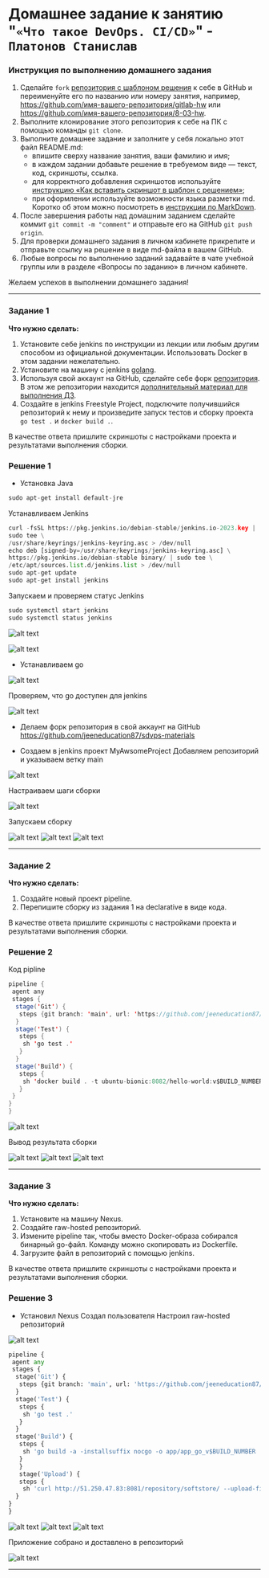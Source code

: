 # Домашнее задание к занятию "`«Что такое DevOps. СI/СD»`" - `Платонов Станислав`


### Инструкция по выполнению домашнего задания

   1. Сделайте `fork` [репозитория c шаблоном решения](https://github.com/netology-code/sys-pattern-homework) к себе в GitHub и переименуйте его по названию или номеру занятия, например, https://github.com/имя-вашего-репозитория/gitlab-hw или https://github.com/имя-вашего-репозитория/8-03-hw.
   2. Выполните клонирование этого репозитория к себе на ПК с помощью команды `git clone`.
   3. Выполните домашнее задание и заполните у себя локально этот файл README.md:
      - впишите сверху название занятия, ваши фамилию и имя;
      - в каждом задании добавьте решение в требуемом виде — текст, код, скриншоты, ссылка.
      - для корректного добавления скриншотов используйте [инструкцию «Как вставить скриншот в шаблон с решением»](https://github.com/netology-code/sys-pattern-homework/blob/main/screen-instruction.md);
      - при оформлении используйте возможности языка разметки md. Коротко об этом можно посмотреть в [инструкции  по MarkDown](https://github.com/netology-code/sys-pattern-homework/blob/main/md-instruction.md).
   4. После завершения работы над домашним заданием сделайте коммит `git commit -m "comment"` и отправьте его на GitHub `git push origin`.
   5. Для проверки домашнего задания в личном кабинете прикрепите и отправьте ссылку на решение в виде md-файла в вашем GitHub.
   6. Любые вопросы по выполнению заданий задавайте в чате учебной группы или в разделе «Вопросы по заданию» в личном кабинете.
   
Желаем успехов в выполнении домашнего задания!

---

### Задание 1

**Что нужно сделать:**

1. Установите себе jenkins по инструкции из лекции или любым другим способом из официальной документации. Использовать Docker в этом задании нежелательно.
2. Установите на машину с jenkins [golang](https://golang.org/doc/install).
3. Используя свой аккаунт на GitHub, сделайте себе форк [репозитория](https://github.com/netology-code/sdvps-materials.git). В этом же репозитории находится [дополнительный материал для выполнения ДЗ](https://github.com/netology-code/sdvps-materials/blob/main/CICD/8.2-hw.md).
3. Создайте в jenkins Freestyle Project, подключите получившийся репозиторий к нему и произведите запуск тестов и сборку проекта ```go test .``` и  ```docker build .```.

В качестве ответа пришлите скриншоты с настройками проекта и результатами выполнения сборки.

### Решение 1

- Установка Java 

```python
sudo apt-get install default-jre
```

Устанавливаем Jenkins

```python
curl -fsSL https://pkg.jenkins.io/debian-stable/jenkins.io-2023.key |
sudo tee \
/usr/share/keyrings/jenkins-keyring.asc > /dev/null
echo deb [signed-by=/usr/share/keyrings/jenkins-keyring.asc] \
https://pkg.jenkins.io/debian-stable binary/ | sudo tee \
/etc/apt/sources.list.d/jenkins.list > /dev/null
sudo apt-get update
sudo apt-get install jenkins
```

Запускаем и проверяем статус Jenkins

```python
sudo systemctl start jenkins
sudo systemctl status jenkins
```
![alt text](image-21.png)

![alt text](image-22.png)

- Устанавливаем go

![alt text](image-23.png)

Проверяем, что go доступен для jenkins

![alt text](image-24.png)

- Делаем форк репозитория в свой аккаунт на GitHub
https://github.com/jeeneducation87/sdvps-materials

- Создаем в jenkins проект MyAwsomeProject
Добавляем репозиторий и указываем ветку main

![alt text](image-25.png)

Настраиваем шаги сборки

![alt text](image-26.png)

Запускаем сборку

![alt text](image-27.png)
![alt text](image-28.png)
![alt text](image-29.png)

---

### Задание 2

**Что нужно сделать:**

1. Создайте новый проект pipeline.
2. Перепишите сборку из задания 1 на declarative в виде кода.

В качестве ответа пришлите скриншоты с настройками проекта и результатами выполнения сборки.

### Решение 2

Код pipline

```java
pipeline {
 agent any
 stages {
  stage('Git') {
   steps {git branch: 'main', url: 'https://github.com/jeeneducation87/sdvps-materials.git'}
  }
  stage('Test') {
   steps {
    sh 'go test .'
   }
  }
  stage('Build') {
   steps {
    sh 'docker build . -t ubuntu-bionic:8082/hello-world:v$BUILD_NUMBER'
   }
 }
}
}
```

![alt text](image-30.png)

Вывод результата сборки

![alt text](image-31.png)
![alt text](image-32.png)
![alt text](image-33.png)

---

### Задание 3

**Что нужно сделать:**

1. Установите на машину Nexus.
1. Создайте raw-hosted репозиторий.
1. Измените pipeline так, чтобы вместо Docker-образа собирался бинарный go-файл. Команду можно скопировать из Dockerfile.
1. Загрузите файл в репозиторий с помощью jenkins.

В качестве ответа пришлите скриншоты с настройками проекта и результатами выполнения сборки.

### Решение 3

- Установил Nexus
Создал пользователя
Настроил raw-hosted репозиторий

![alt text](image-34.png)

```python
pipeline {
 agent any
 stages {
  stage('Git') {
   steps {git branch: 'main', url: 'https://github.com/jeeneducation87/sdvps-materials.git'}
  }
  stage('Test') {
   steps {
    sh 'go test .'
   }
  }
  stage('Build') {
   steps {
    sh 'go build -a -installsuffix nocgo -o app/app_go_v$BUILD_NUMBER .'
   }
   }
   stage('Upload') {
   steps {
    sh 'curl http://51.250.47.83:8081/repository/softstore/ --upload-file app/app_go_v$BUILD_NUMBER -v -u "admin:admin64efh097"'   }
  }
}
}
```
![alt text](image-35.png)
![alt text](image-36.png)
![alt text](image-37.png)

Приложение собрано и доставлено в репозиторий

![alt text](image-38.png) 


---